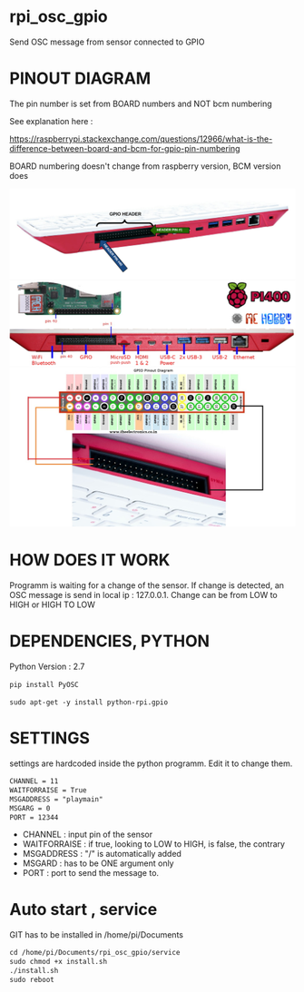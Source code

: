# rpi_osc_gpio
 Send OSC message from sensor connected to GPIO

# PINOUT DIAGRAM

The pin number is set from BOARD numbers and NOT bcm numbering

See explanation here : 

https://raspberrypi.stackexchange.com/questions/12966/what-is-the-difference-between-board-and-bcm-for-gpio-pin-numbering

BOARD numbering doesn't change from raspberry version, BCM version does

![pinout](img/pinout1.png)
![pinout](img/pinout2.jpg)
![pinout](img/pinout3.jpg)


# HOW DOES IT WORK

Programm is waiting for a change of the sensor. If change is detected, an OSC message is send in local ip : 127.0.0.1.
Change can be from LOW to HIGH or HIGH TO LOW

# DEPENDENCIES, PYTHON

Python Version : 2.7

`pip install PyOSC`

`sudo apt-get -y install python-rpi.gpio`



# SETTINGS

settings are hardcoded inside the python programm. Edit it to change them.

```
CHANNEL = 11
WAITFORRAISE = True
MSGADDRESS = "playmain"
MSGARG = 0 
PORT = 12344
```

* CHANNEL :  input pin of the sensor
* WAITFORRAISE : if true, looking to LOW to HIGH, is false, the contrary
* MSGADDRESS : "/" is automatically added
* MSGARD : has to be ONE argument only
* PORT : port to send the message to.

# Auto start , service

GIT has to be installed in /home/pi/Documents

```
cd /home/pi/Documents/rpi_osc_gpio/service
sudo chmod +x install.sh
./install.sh
sudo reboot
```





